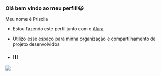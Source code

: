 ### Olá bem vindo ao meu perfil!😃

Meu nome é Priscila

- Estou fazendo este perfil junto com o [Alura](https://www.alura.com.br)
- Utilizo esse espaço para minha organização e compartilhamento de projeto desenvolvidos

- ### !!!
![](https://media.tenor.com/KThP19wcsrQAAAAM/monica-turmadamonica.gif)
